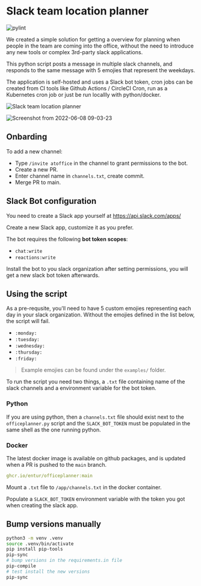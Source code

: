 # Slack team location planner

![pylint]()

We created a simple solution for getting a overview for planning when people in the team are coming into the office, without the need to introduce any new tools or complex 3rd-party slack applications.

This python script posts a message in multiple slack channels, and responds to the same message with 5 emojies that represent the weekdays.

The application is self-hosted and uses a Slack bot token, cron jobs can be created from CI tools like Github Actions / CircleCI Cron, run as a Kubernetes cron job or just be run locallly with python/docker.

![Slack team location planner](https://user-images.githubusercontent.com/29174850/172590122-1ad3a908-efa2-4d91-92f1-d4df5f733e4f.png)

![Screenshot from 2022-06-08 09-03-23](https://user-images.githubusercontent.com/29174850/172578268-302858d3-76cf-4b21-99cd-ac9fc89e2201.png)

## Onbarding

To add a new channel:

- Type `/invite atoffice` in the channel to grant permissions to the bot.
- Create a new PR.
- Enter channel name in `channels.txt`, create commit.
- Merge PR to main.

## Slack Bot configuration

You need to create a Slack app yourself at <https://api.slack.com/apps/>

Create a new Slack app, customize it as you prefer.

The bot requires the following **bot token scopes**:

- `chat:write`
- `reactions:write`

Install the bot to you slack organization after setting permissions, you will get a new slack bot token afterwards.

## Using the script

As a pre-requsite, you'll need to have 5 custom emojies representing each day in your slack organization. Without the emojies defined in the list below, the script will fail.

- `:monday:`
- `:tuesday:`
- `:wednesday:`
- `:thursday:`
- `:friday:`

> Example emojies can be found under the `examples/` folder.

To run the script you need two things, a `.txt` file containing name of the slack channels and a environment variable for the bot token.

### Python

If you are using python, then a `channels.txt` file should exist next to the `officeplanner.py` script and the `SLACK_BOT_TOKEN` must be populated in the same shell as the one running python.

### Docker

The latest docker image is available on github packages, and is updated when a PR is pushed to the `main` branch.

```yaml
ghcr.io/entur/officeplanner:main
```

Mount a `.txt` file to `/app/channels.txt` in the docker container.

Populate a `SLACK_BOT_TOKEN` environment variable with the token you got when creating the slack app.

## Bump versions manually

```bash
python3 -m venv .venv
source .venv/bin/activate
pip install pip-tools
pip-sync
# bump versions in the requirements.in file
pip-compile
# test install the new versions
pip-sync
```
